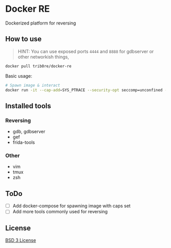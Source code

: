 # Docker RE

Dockerized platform for reversing

## How to use

> HINT: You can use exposed ports `4444` and `8888` for gdbserver or other networkish things,

```bash
docker pull trib0re/docker-re
````

Basic usage:

```bash
# Spawn image & interact
docker run -it --cap-add=SYS_PTRACE --security-opt seccomp=unconfined -v "$(pwd)":/dropzone trib0re/docker-re
```

## Installed tools

### Reversing

- gdb, gdbserver
- gef
- frida-tools

### Other

- vim
- tmux
- zsh

## ToDo

- [ ] Add docker-compose for spawning image with caps set
- [ ] Add more tools commonly used for reversing

## License

[BSD 3 License](./LICENSE)